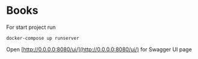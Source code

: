 # Books
For start project run
 
`docker-compose up runserver`


Open [http://0.0.0.0:8080/ui/](http://0.0.0.0:8080/ui/) for Swagger UI page

